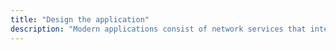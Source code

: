 ```yaml
---
title: "Design the application"
description: "Modern applications consist of network services that interact with each other. Use the Architecture View of the extension to design and visualize the multi-service applications you are building."
---
```

